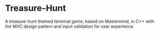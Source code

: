 # Treasure-Hunt
A treasure-hunt themed terminal game, based on Mastermind, in C++ with the MVC design pattern and input validation for user experience
